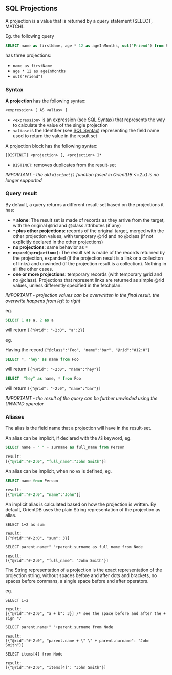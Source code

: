 ## SQL Projections

A projection is a value that is returned by a query statement (SELECT, MATCH).

Eg. the following query

```sql
SELECT name as firstName, age * 12 as ageInMonths, out("Friend") from Person where surname = 'Smith'
```

has three projections:

- `name as firstName`
- `age * 12 as ageInMonths`
- `out("Friend")`

### Syntax

**A projection** has the following syntax:

`<expression> [ AS <alias> ]`

- `<expression>` is an expression (see [SQL Syntax](SQL-Syntax.md)) that represents the way to calculate the value of the single projection
- `<alias>` is the Identifier (see [SQL Syntax](SQL-Syntax.md)) representing the field name used to return the value in the result set

A projection block has the following syntax:

`[DISTINCT] <projection> [, <projection> ]*`

- `DISTINCT`: removes duplicates from the result-set

*IMPORTANT - the old `distinct()` function (used in OrientDB <=2.x) is no longer supported*


### Query result

By default, a query returns a different result-set based on the projections it has:
- **`*` alone**: The result set is made of records as they arrive from the target, with the original @rid and @class attributes (if any)
- **`*` plus other projections**: records of the original target, merged with the other projection values, with temporary @rid and no @class (if not explicitly declared in the other projections)
- **no projections**: same behavior as `*`
- **`expand(<projection>)`**: The result set is made of the records returned by the projection, expanded (if the projection result is a link or a colleciton of links) and unwinded (if the projection result is a collection). Nothing in all the other cases.
- **one or more projections**: temporary records (with temporary @rid and no @class). Projections that represent links are returned as simple @rid values, unless differently specified in the fetchplan.

*IMPORTANT - projection values can be overwritten in the final result, the overwrite happens from left to right*

eg.
```sql
SELECT 1 as a, 2 as a 
```
will return `[{"@rid": "-2:0", "a":2}]`

eg.

Having the record `{"@class":"Foo", "name":"bar", "@rid":"#12:0"}`

```sql
SELECT *, "hey" as name from Foo
```
will return `[{"@rid": "-2:0", "name":"hey"}]`

```sql
SELECT  "hey" as name, * from Foo
```
will return  `[{"@rid": "-2:0", "name":"bar"}]`

*IMPORTANT - the result of the query can be further unwinded using the UNWIND operator*

### Aliases

The alias is the field name that a projection will have in the result-set.

An alias can be implicit, if declared with the `AS` keyword, eg.

```sql
SELECT name + " " + surname as full_name from Person

result:
[{"@rid":"#-2:0", "full_name":"John Smith"}]
```

An alias can be implicit, when no `AS` is defined, eg.


```sql
SELECT name from Person

result:
[{"@rid":"#-2:0", "name":"John"}]
```

An implicit alias is calculated based on how the projection is written. By default, OrientDB uses the plain String representation of the projection as alias. 


```
SELECT 1+2 as sum

result:
[{"@rid":"#-2:0", "sum": 3}] 
```

```
SELECT parent.name+" "+parent.surname as full_name from Node

result:
[{"@rid":"#-2:0", "full_name": "John Smith"}] 
```

The String representation of a projection is the exact representation of the projection string, without spaces before and after dots and brackets, no spaces before commans, a single space before and after operators.

eg.

```
SELECT 1+2 

result:
[{"@rid":"#-2:0", "a + b": 3}] /* see the space before and after the + sign */
```

```
SELECT parent.name+" "+parent.surname from Node

result:
[{"@rid":"#-2:0", "parent.name + \" \" + parent.nurname": "John Smith"}] 
```

```
SELECT items[4] from Node

result:
[{"@rid":"#-2:0", "items[4]": "John Smith"}] 
```
